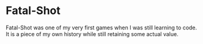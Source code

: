 # Fatal-Shot

Fatal-Shot was one of my very first games when I was still learning to code. It is a piece of my own history while still retaining some actual value.
